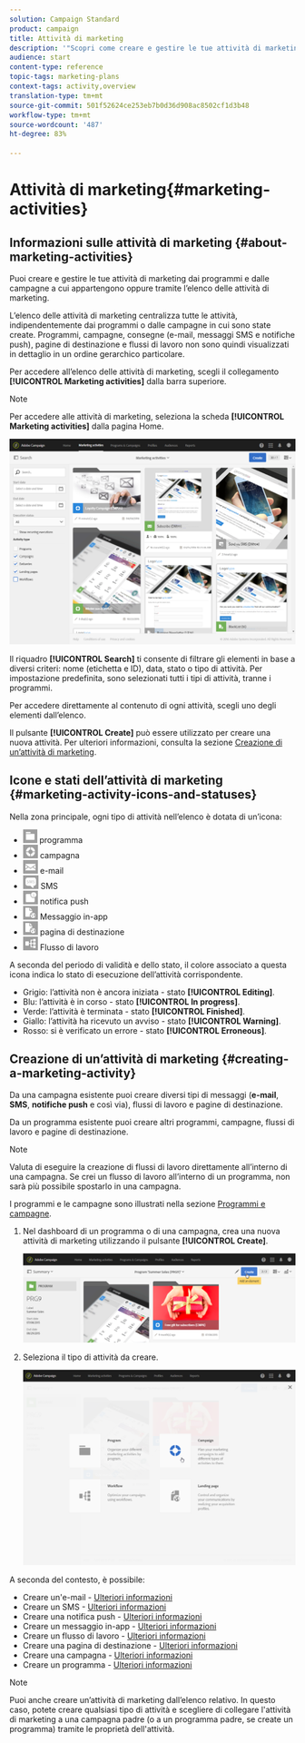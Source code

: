 ```yaml
---
solution: Campaign Standard
product: campaign
title: Attività di marketing
description: '"Scopri come creare e gestire le tue attività di marketing: campagne, e-mail, SMS e notifiche push, pagine di destinazione e flussi di lavoro. Puoi progettare facilmente una nuova attività, modificarne una esistente e consultarne lo stato e la validità".'
audience: start
content-type: reference
topic-tags: marketing-plans
context-tags: activity,overview
translation-type: tm+mt
source-git-commit: 501f52624ce253eb7b0d36d908ac8502cf1d3b48
workflow-type: tm+mt
source-wordcount: '487'
ht-degree: 83%

---
```



# Attività di marketing{#marketing-activities}

## Informazioni sulle attività di marketing {#about-marketing-activities}

Puoi creare e gestire le tue attività di marketing dai programmi e dalle campagne a cui appartengono oppure tramite l’elenco delle attività di marketing.

L’elenco delle attività di marketing centralizza tutte le attività, indipendentemente dai programmi o dalle campagne in cui sono state create. Programmi, campagne, consegne (e-mail, messaggi SMS e notifiche push), pagine di destinazione e flussi di lavoro non sono quindi visualizzati in dettaglio in un ordine gerarchico particolare.

Per accedere all’elenco delle attività di marketing, scegli il collegamento **[!UICONTROL Marketing activities]** dalla barra superiore.

>[!NOTE]
>
>Per accedere alle attività di marketing, seleziona la scheda **[!UICONTROL Marketing activities]** dalla pagina Home.

![](assets/marketing_activities_1.png)

Il riquadro **[!UICONTROL Search]** ti consente di filtrare gli elementi in base a diversi criteri: nome (etichetta e ID), data, stato o tipo di attività. Per impostazione predefinita, sono selezionati tutti i tipi di attività, tranne i programmi.

Per accedere direttamente al contenuto di ogni attività, scegli uno degli elementi dall’elenco.

Il pulsante **[!UICONTROL Create]** può essere utilizzato per creare una nuova attività. Per ulteriori informazioni, consulta la sezione [Creazione di un’attività di marketing](#creating-a-marketing-activity).

## Icone e stati dell’attività di marketing {#marketing-activity-icons-and-statuses}

Nella zona principale, ogni tipo di attività nell’elenco è dotata di un’icona:

* ![](assets/marketing_program_icon.png) programma
* ![](assets/marketing_campaign_icon.png) campagna
* ![](assets/marketing_email_icon.png) e-mail
* ![](assets/marketing_sms_icon.png) SMS
* ![](assets/marketing_push_icon.png) notifica push
* ![](assets/marketing_lp_icon.png) Messaggio in-app
* ![](assets/marketing_lp_icon.png) pagina di destinazione
* ![](assets/marketing_workflow_icon.png) Flusso di lavoro

A seconda del periodo di validità e dello stato, il colore associato a questa icona indica lo stato di esecuzione dell’attività corrispondente.

* Grigio: l’attività non è ancora iniziata - stato **[!UICONTROL Editing]**.
* Blu: l’attività è in corso - stato **[!UICONTROL In progress]**.
* Verde: l’attività è terminata - stato **[!UICONTROL Finished]**.
* Giallo: l’attività ha ricevuto un avviso - stato **[!UICONTROL Warning]**.
* Rosso: si è verificato un errore - stato **[!UICONTROL Erroneous]**.

## Creazione di un’attività di marketing {#creating-a-marketing-activity}

Da una campagna esistente puoi creare diversi tipi di messaggi (**e-mail**, **SMS**, **notifiche push** e così via), flussi di lavoro e pagine di destinazione.

Da un programma esistente puoi creare altri programmi, campagne, flussi di lavoro e pagine di destinazione.

>[!NOTE]
>
>Valuta di eseguire la creazione di flussi di lavoro direttamente all’interno di una campagna. Se crei un flusso di lavoro all’interno di un programma, non sarà più possibile spostarlo in una campagna.

I programmi e le campagne sono illustrati nella sezione [Programmi e campagne](../../start/using/programs-and-campaigns.md).

1. Nel dashboard di un programma o di una campagna, crea una nuova attività di marketing utilizzando il pulsante **[!UICONTROL Create]**.

   ![](assets/marketing_activiy_creation_1.png)

1. Seleziona il tipo di attività da creare.

   ![](assets/marketing_activiy_creation_2.png)

A seconda del contesto, è possibile:

* Creare un&#39;e-mail - [Ulteriori informazioni](../../channels/using/creating-an-email.md)
* Creare un SMS - [Ulteriori informazioni](../../channels/using/creating-an-sms-message.md)
* Creare una notifica push - [Ulteriori informazioni](../../channels/using/preparing-and-sending-a-push-notification.md)
* Creare un messaggio in-app - [Ulteriori informazioni](../../channels/using/about-in-app-messaging.md)
* Creare un flusso di lavoro - [Ulteriori informazioni](../../automating/using/building-a-workflow.md#creating-a-workflow)
* Creare una pagina di destinazione - [Ulteriori informazioni](../../channels/using/getting-started-with-landing-pages.md)
* Creare una campagna - [Ulteriori informazioni](../../start/using/programs-and-campaigns.md#creating-a-campaign)
* Creare un programma - [Ulteriori informazioni](../../start/using/programs-and-campaigns.md#creating-a-program)

>[!NOTE]
>
>Puoi anche creare un’attività di marketing dall’elenco relativo. In questo caso, potete creare qualsiasi tipo di attività e scegliere di collegare l&#39;attività di marketing a una campagna padre (o a un programma padre, se create un programma) tramite le proprietà dell&#39;attività.

